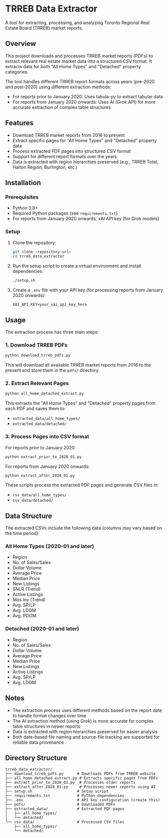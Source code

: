 # TRREB Data Extractor

A tool for extracting, processing, and analyzing Toronto Regional Real Estate Board (TRREB) market reports.

## Overview

This project downloads and processes TRREB market reports (PDFs) to extract relevant real estate market data into a structured CSV format. It extracts data for both "All Home Types" and "Detached" property categories.

The tool handles different TRREB report formats across years (pre-2020 and post-2020) using different extraction methods:
- For reports prior to January 2020: Uses tabula-py to extract tabular data
- For reports from January 2020 onwards: Uses AI (Grok API) for more accurate extraction of complex table structures

## Features

- Download TRREB market reports from 2016 to present
- Extract specific pages for "All Home Types" and "Detached" property data
- Process extracted PDF pages into structured CSV format
- Support for different report formats over the years
- Data is extracted with region hierarchies preserved (e.g., TRREB Total, Halton Region, Burlington, etc.)

## Installation

### Prerequisites

- Python 3.8+
- Required Python packages (see `requirements.txt`)
- For reports from January 2020 onwards: xAI API key (for Grok models)

### Setup

1. Clone the repository:
   ```bash
   git clone <repository-url>
   cd trreb_data_extractor
   ```

2. Run the setup script to create a virtual environment and install dependencies:
   ```bash
   ./setup.sh
   ```

3. Create a `.env` file with your API key (for processing reports from January 2020 onwards):
   ```
   XAI_API_KEY=your_xai_api_key_here
   ```

## Usage

The extraction process has three main steps:

### 1. Download TRREB PDFs

```bash
python download_trreb_pdfs.py
```

This will download all available TRREB market reports from 2016 to the present and store them in the `pdfs/` directory.

### 2. Extract Relevant Pages

```bash
python all_home_detached_extract.py
```

This extracts the "All Home Types" and "Detached" property pages from each PDF and saves them to:
- `extracted_data/all_home_types/`
- `extracted_data/detached/`

### 3. Process Pages into CSV format

For reports prior to January 2020:
```bash
python extract_prior_to_2020_01.py
```

For reports from January 2020 onwards:
```bash
python extract_after_2020_01.py
```

These scripts process the extracted PDF pages and generate CSV files in:
- `csv_data/all_home_types/`
- `csv_data/detached/`

## Data Structure

The extracted CSVs include the following data (columns may vary based on the time period):

### All Home Types (2020-01 and later)
- Region
- No. of Sales/Sales
- Dollar Volume
- Average Price
- Median Price
- New Listings
- SNLR (Trend)
- Active Listings
- Mos Inv (Trend)
- Avg. SP/LP
- Avg. LDOM
- Avg. PDOM

### Detached (2020-01 and later)
- Region
- No. of Sales/Sales
- Dollar Volume
- Average Price
- Median Price
- New Listings
- Active Listings
- Avg. SP/LP
- Avg. LDOM

## Notes

- The extraction process uses different methods based on the report date to handle format changes over time
- The AI extraction method (using Grok) is more accurate for complex table structures in newer reports
- Data is extracted with region hierarchies preserved for easier analysis
- Both date-based file naming and source-file tracking are supported for reliable data provenance

## Directory Structure

```
trreb_data_extractor/
├── download_trreb_pdfs.py      # Downloads PDFs from TRREB website
├── all_home_detached_extract.py # Extracts specific pages from PDFs
├── extract_prior_to_2020_01.py  # Processes older reports
├── extract_after_2020_01.py     # Processes newer reports using AI
├── setup.sh                    # Setup script
├── requirements.txt            # Python dependencies
├── .env                        # API key configuration (create this)
├── pdfs/                       # Downloaded PDFs
├── extracted_data/             # Extracted PDF pages
│   ├── all_home_types/
│   └── detached/
└── csv_data/                   # Processed CSV files
    ├── all_home_types/
    └── detached/
```
